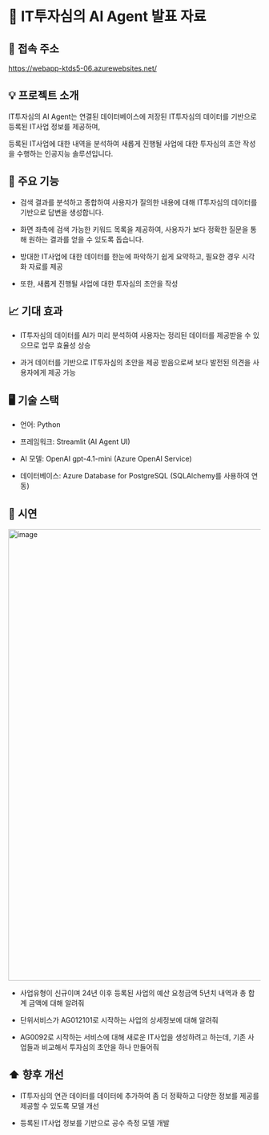 # 🏢 IT투자심의 AI Agent 발표 자료

## 🔗 접속 주소

https://webapp-ktds5-06.azurewebsites.net/

## 💡 프로젝트 소개

IT투자심의 AI Agent는 연결된 데이터베이스에 저장된 IT투자심의 데이터를 기반으로 등록된 IT사업 정보를 제공하며,

등록된 IT사업에 대한 내역을 분석하여 새롭게 진행될 사업에 대한 투자심의 초안 작성을 수행하는 인공지능 솔루션입니다.

## 🚀 주요 기능

- 검색 결과를 분석하고 종합하여 사용자가 질의한 내용에 대해 IT투자심의 데이터를 기반으로 답변을 생성합니다.

- 화면 좌측에 검색 가능한 키워드 목록을 제공하여, 사용자가 보다 정확한 질문을 통해 원하는 결과를 얻을 수 있도록 돕습니다.

- 방대한 IT사업에 대한 데이터를 한눈에 파악하기 쉽게 요약하고, 필요한 경우 시각화 자료를 제공

- 또한, 새롭게 진행될 사업에 대한 투자심의 초안을 작성

## 📈 기대 효과

- IT투자심의 데이터를 AI가 미리 분석하여 사용자는 정리된 데이터를 제공받을 수 있으므로 업무 효율성 상승
  
- 과거 데이터를 기반으로 IT투자심의 초안을 제공 받음으로써 보다 발전된 의견을 사용자에게 제공 가능

## 🖥️ 기술 스택

- 언어: Python

- 프레임워크: Streamlit (AI Agent UI)

- AI 모델: OpenAI gpt-4.1-mini (Azure OpenAI Service)

- 데이터베이스: Azure Database for PostgreSQL (SQLAlchemy를 사용하여 연동)

    
## 🎤 시연

<img width="1914" height="900" alt="image" src="https://github.com/user-attachments/assets/c9005873-053e-410d-9303-3bbaa2d185ee" />

- 사업유형이 신규이며 24년 이후 등록된 사업의 예산 요청금액 5년치 내역과 총 합계 금액에 대해 알려줘

- 단위서비스가 AG012101로 시작하는 사업의 상세정보에 대해 알려줘

- AG0092로 시작하는 서비스에 대해 새로운 IT사업을 생성하려고 하는데, 기존 사업들과 비교해서 투자심의 초안을 하나 만들어줘

## ⬆️ 향후 개선

- IT투자심의 연관 데이터를 데이터에 추가하여 좀 더 정확하고 다양한 정보를 제공를 제공할 수 있도록 모델 개선
  
- 등록된 IT사업 정보를 기반으로 공수 측정 모델 개발

